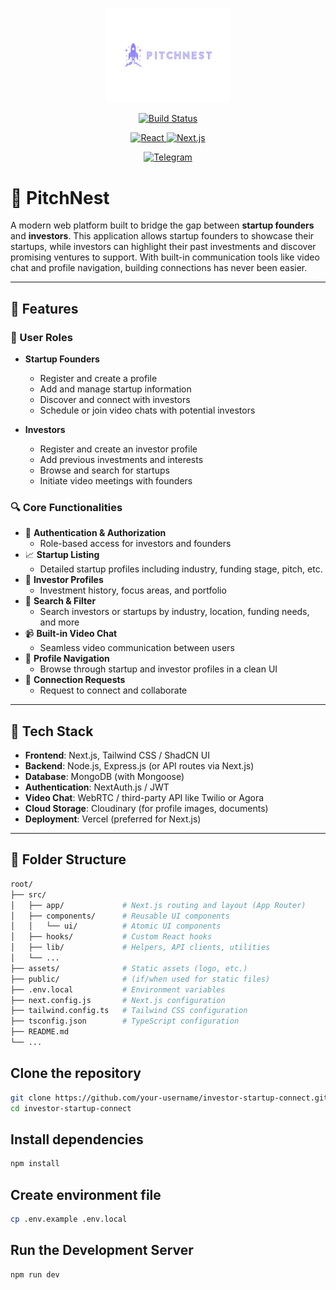
<p align="center">
  <img src="./assets/pitchnest-logo.jpg" width="200" />
</p>

<p align="center">
  <a href="https://img.shields.io/badge/build-passing-brightgreen?style=for-the-badge&flat">
    <img src="https://img.shields.io/badge/build-passing-brightgreen?style=for-the-badge&flat" alt="Build Status">
  </a>
</p>

<p align="center">
  <a href="https://reactjs.org">
    <img src="https://img.shields.io/badge/-React-black?style=for-the-badge&flat&logo=react" alt="React">
  </a>
  <a href="https://nextjs.org/">
    <img src="https://img.shields.io/badge/-Next.js-black?style=for-the-badge&flat&logo=next.js" alt="Next.js">
  </a>
</p>

<p align="center">
  <a href="https://t.me/pitchnest_od">
    <img src="https://img.shields.io/badge/-Telegram-blue?style=for-the-badge&flat&logo=telegram" alt="Telegram">
  </a>
</p>

# 🚀 PitchNest

A modern web platform built to bridge the gap between **startup founders** and **investors**. This application allows startup founders to showcase their startups, while investors can highlight their past investments and discover promising ventures to support. With built-in communication tools like video chat and profile navigation, building connections has never been easier.

---

## 🌟 Features

### 👥 User Roles

- **Startup Founders**

  - Register and create a profile
  - Add and manage startup information
  - Discover and connect with investors
  - Schedule or join video chats with potential investors

- **Investors**
  - Register and create an investor profile
  - Add previous investments and interests
  - Browse and search for startups
  - Initiate video meetings with founders

### 🔍 Core Functionalities

- 🔐 **Authentication & Authorization**
  - Role-based access for investors and founders
- 📈 **Startup Listing**
  - Detailed startup profiles including industry, funding stage, pitch, etc.
- 💼 **Investor Profiles**
  - Investment history, focus areas, and portfolio
- 🔎 **Search & Filter**
  - Search investors or startups by industry, location, funding needs, and more
- 📹 **Built-in Video Chat**
  - Seamless video communication between users
- 🧭 **Profile Navigation**
  - Browse through startup and investor profiles in a clean UI
- 💬 **Connection Requests**
  - Request to connect and collaborate

---

## 🧪 Tech Stack

- **Frontend**: Next.js, Tailwind CSS / ShadCN UI
- **Backend**: Node.js, Express.js (or API routes via Next.js)
- **Database**: MongoDB (with Mongoose)
- **Authentication**: NextAuth.js / JWT
- **Video Chat**: WebRTC / third-party API like Twilio or Agora
- **Cloud Storage**: Cloudinary (for profile images, documents)
- **Deployment**: Vercel (preferred for Next.js)

---

## 📁 Folder Structure

```bash
root/
├── src/
│   ├── app/             # Next.js routing and layout (App Router)
│   ├── components/      # Reusable UI components
│   │   └── ui/          # Atomic UI components
│   ├── hooks/           # Custom React hooks
│   ├── lib/             # Helpers, API clients, utilities
│   └── ...
├── assets/              # Static assets (logo, etc.)
├── public/              # (if/when used for static files)
├── .env.local           # Environment variables
├── next.config.js       # Next.js configuration
├── tailwind.config.ts   # Tailwind CSS configuration
├── tsconfig.json        # TypeScript configuration
├── README.md
└── ...
```

## Clone the repository

```bash
git clone https://github.com/your-username/investor-startup-connect.git
cd investor-startup-connect
```

## Install dependencies

```bash
npm install
```

## Create environment file

```bash
cp .env.example .env.local
```

## Run the Development Server

```bash
npm run dev
```
